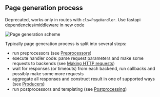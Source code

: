 ## Page generation process

Deprecated, works only in routes with `cls=PageHandler`. Use fastapi dependencies/middleware in new code

![Page generation scheme](/docs/page-generation.png)

Typically page generation process is split into several steps:

* run preprocessors (see [Preprocessors](/docs/preprocessors.md))
* execute handler code: parse request parameters and make some requests to backends
(see [Making HTTP requests](/docs/http-client.md))
* wait for responses (or timeouts) from each backend, run callbacks and possibly
make some more requests
* aggregate all responses and construct result in one of supported ways
(see [Producers](/docs/producers.md))
* run postprocessors and templating (see [Postprocessing](/docs/postprocessing.md))
